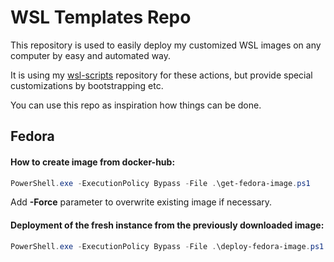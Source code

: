 # WSL Templates Repo

This repository is used to easily deploy my customized WSL images on any computer by easy and automated way.

It is using my [wsl-scripts](https://github.com/polachz/wsl-scripts) repository for these actions, but provide special customizations by bootstrapping etc.

You can use this repo as inspiration how things can be done. 

## Fedora

#### How to create image from docker-hub: 
```PowerShell
PowerShell.exe -ExecutionPolicy Bypass -File .\get-fedora-image.ps1 
```
Add **-Force** parameter to overwrite existing image if necessary.

#### Deployment of the fresh instance from the previously downloaded image:
```PowerShell
PowerShell.exe -ExecutionPolicy Bypass -File .\deploy-fedora-image.ps1 -InstanceName Fedora-35 -UserName liuser
```
